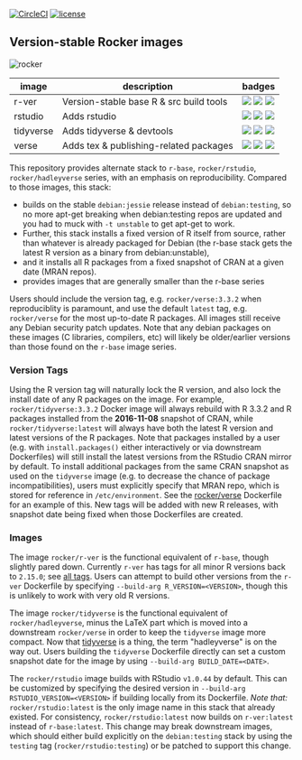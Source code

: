 [![CircleCI](https://circleci.com/gh/rocker-org/rocker-versioned.svg?style=svg)](https://circleci.com/gh/rocker-org/rocker-versioned) [![license](https://img.shields.io/badge/license-GPLv2-blue.svg)](https://opensource.org/licenses/GPL-2.0)


## Version-stable Rocker images

![rocker](https://avatars0.githubusercontent.com/u/9100160?v=3&s=200)


image            | description                               | badges 
---------------- | ----------------------------------------  | ------ 
r-ver            |  Version-stable base R & src build tools  | [![](https://images.microbadger.com/badges/image/rocker/r-ver.svg)](https://microbadger.com/images/rocker/r-ver) [![](https://img.shields.io/badge/Dockerfile-v3.3.2-blue.svg)](https://github.com/rocker-org/rocker-versioned/blob/master/r-ver/3.3.2/Dockerfile)  [![](https://img.shields.io/badge/Dockerfile-latest-blue.svg)](https://github.com/rocker-org/rocker-versioned/blob/master/r-ver/Dockerfile)
rstudio          |  Adds rstudio                             | [![](https://images.microbadger.com/badges/image/rocker/rstudio-stable.svg)](https://microbadger.com/) [![](https://img.shields.io/badge/Dockerfile-v3.3.2-blue.svg)](https://github.com/rocker-org/rocker/blob/master/rstudio/3.3.2/Dockerfile)  [![](https://img.shields.io/badge/Dockerfile-latest-blue.svg)](https://github.com/rocker-org/rocker-versioned/blob/master/rstudio/Dockerfile)  
tidyverse        |  Adds tidyverse & devtools                | [![](https://images.microbadger.com/badges/image/rocker/tidyverse.svg)](https://microbadger.com/images/rocker/tidyverse) [![](https://img.shields.io/badge/Dockerfile-v3.3.2-blue.svg)](https://github.com/rocker-org/rocker-versioned/blob/master/tidyverse/3.3.2/Dockerfile) [![](https://img.shields.io/badge/Dockerfile-latest-blue.svg)](https://github.com/rocker-org/rocker-versioned/blob/master/tidyverse/Dockerfile)  
verse            |  Adds tex & publishing-related packages   | [![](https://images.microbadger.com/badges/image/rocker/verse.svg)](https://microbadger.com/images/rocker/verse) [![](https://img.shields.io/badge/Dockerfile-v3.3.2-blue.svg)](https://github.com/rocker-org/rocker-versioned/blob/master/verse/3.3.2/Dockerfile)  [![](https://img.shields.io/badge/Dockerfile-latest-blue.svg)](https://github.com/rocker-org/rocker-versioned/blob/master/verse/Dockerfile)


This repository provides alternate stack to `r-base`, `rocker/rstudio`, `rocker/hadleyverse` series, with an emphasis on reproducibility.  Compared to those images, this stack:

- builds on the stable `debian:jessie` release instead of `debian:testing`, so no more apt-get breaking when debian:testing repos are updated and you had to muck with `-t unstable` to get apt-get to work.  
- Further, this stack installs a fixed version of R itself from source, rather than whatever is already packaged for Debian (the r-base stack gets the latest R version as a binary from debian:unstable), 
- and it installs all R packages from a fixed snapshot of CRAN at a given date (MRAN repos).
- provides images that are generally smaller than the r-base series

Users should include the version tag, e.g. `rocker/verse:3.3.2` when reproduciblity is paramount, and use the default `latest` tag, e.g. `rocker/verse` for the most up-to-date R packages.  All images still receive any Debian security patch updates.  Note that any debian packages on these images (C libraries, compilers, etc) will likely be older/earlier versions than those found on the `r-base` image series.

### Version Tags

Using the R version tag will naturally lock the R version, and also lock the install date of any R packages on the image.  For example,  `rocker/tidyverse:3.3.2` Docker image will always rebuild with R 3.3.2 and R packages installed from the **2016-11-08** snapshot of CRAN, while `rocker/tidyverse:latest` will always have both the latest R version and latest versions of the R packages.  Note that packages installed by a user (e.g. with `install.packages()` either interactively or via downstream Dockerfiles) will still install the latest versions from the RStudio CRAN mirror by default.  To install additional packages from the same CRAN snapshot as used on the `tidyverse` image (e.g. to decrease the chance of package incompatibilities), users must explicitly specify that MRAN repo, which is stored for reference in `/etc/environment`. See the [rocker/verse](https://github.com/rocker-org/rocker-versioned/blob/master/verse/Dockerfile) Dockerfile for an example of this.  New tags will be added with new R releases, with snapshot date being fixed when those Dockerfiles are created.

### Images

The image `rocker/r-ver` is the functional equivalent of `r-base`, though slightly pared down.  Currently `r-ver` has tags for all minor R versions back to `2.15.0`; see [all tags](https://hub.docker.com/r/rocker/r-ver/tags). Users can attempt to build other versions from the `r-ver` Dockerfile by specifying `--build-arg R_VERSION=<VERSION>`, though this is unlikely to work with very old R versions.

The image `rocker/tidyverse` is the functional equivalent of `rocker/hadleyverse`, minus the LaTeX part which is moved into a downstream `rocker/verse` in order to keep the `tidyverse` image more compact.  Now that [tidyverse](https://cran.r-project.org/web/packages/tidyverse/index.html) is a thing, the term "hadleyverse" is on the way out.  Users building the `tidyverse` Dockerfile directly can set a custom snapshot date for the image by using `--build-arg BUILD_DATE=<DATE>`. 

The `rocker/rstudio` image builds with RStudio `v1.0.44` by default. This can be customized by specifying the desired version in `--build-arg RSTUDIO_VERSION=<VERSION>` if building locally from its Dockerfile. *Note that:* `rocker/rstudio:latest` is the only image name in this stack that already existed.  For consistency, `rocker/rstudio:latest` now builds on `r-ver:latest` instead of `r-base:latest`.  This change may break downstream images, which should either build explicitly on the `debian:testing` stack by using the `testing` tag (`rocker/rstudio:testing`) or be patched to support this change.


